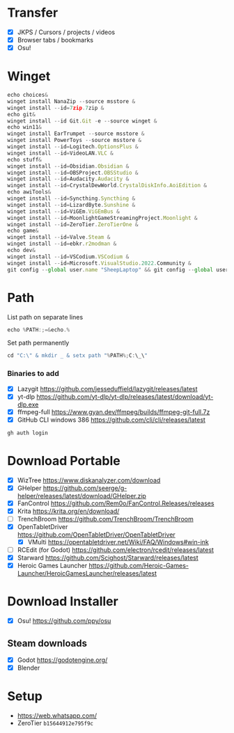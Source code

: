 # Transfer
- [x] JKPS / Cursors / projects / videos
- [x] Browser tabs / bookmarks
- [x] Osu!
# Winget
```js
echo choices&
winget install NanaZip --source msstore &
winget install --id=7zip.7zip &
echo git&
winget install --id Git.Git -e --source winget &
echo win11&
winget install EarTrumpet --source msstore &
winget install PowerToys --source msstore &
winget install --id=Logitech.OptionsPlus &
winget install --id=VideoLAN.VLC &
echo stuff&
winget install --id=Obsidian.Obsidian &
winget install --id=OBSProject.OBSStudio &
winget install --id=Audacity.Audacity &
winget install --id=CrystalDewWorld.CrystalDiskInfo.AoiEdition &
echo awiTools&
winget install --id=Syncthing.Syncthing &
winget install --id=LizardByte.Sunshine &
winget install --id=ViGEm.ViGEmBus &
winget install --id=MoonlightGameStreamingProject.Moonlight &
winget install --id=ZeroTier.ZeroTierOne &
echo game&
winget install --id=Valve.Steam &
winget install --id=ebkr.r2modman &
echo dev&
winget install --id=VSCodium.VSCodium &
winget install --id=Microsoft.VisualStudio.2022.Community &
git config --global user.name "SheepLaptop" && git config --global user.email "6646514+SheepCommander@users.noreply.github.com"
```
# Path
List path on separate lines
```cpp
echo %PATH:;=&echo.%
```
Set path permanently
```cpp
cd "C:\" & mkdir _ & setx path "%PATH%;C:\_\"
```
### Binaries to add
- [x] Lazygit https://github.com/jesseduffield/lazygit/releases/latest
- [x] yt-dlp https://github.com/yt-dlp/yt-dlp/releases/latest/download/yt-dlp.exe
- [x] ffmpeg-full https://www.gyan.dev/ffmpeg/builds/ffmpeg-git-full.7z
- [x] GitHub CLI windows 386 https://github.com/cli/cli/releases/latest
```js
gh auth login
```
# Download Portable
- [x] WizTree https://www.diskanalyzer.com/download
- [x] GHelper https://github.com/seerge/g-helper/releases/latest/download/GHelper.zip
- [x] FanControl https://github.com/Rem0o/FanControl.Releases/releases
- [x] Krita https://krita.org/en/download/
- [ ] TrenchBroom https://github.com/TrenchBroom/TrenchBroom
- [x] OpenTabletDriver https://github.com/OpenTabletDriver/OpenTabletDriver
	- [x] VMulti https://opentabletdriver.net/Wiki/FAQ/Windows#win-ink
- [ ] RCEdit (for Godot) https://github.com/electron/rcedit/releases/latest
- [x] Starward https://github.com/Scighost/Starward/releases/latest
- [x] Heroic Games Launcher https://github.com/Heroic-Games-Launcher/HeroicGamesLauncher/releases/latest
# Download Installer
- [x] Osu! https://github.com/ppy/osu
## Steam downloads
- [x] Godot https://godotengine.org/
- [x] Blender
# Setup
- https://web.whatsapp.com/
- ZeroTier `b15644912e795f9c`